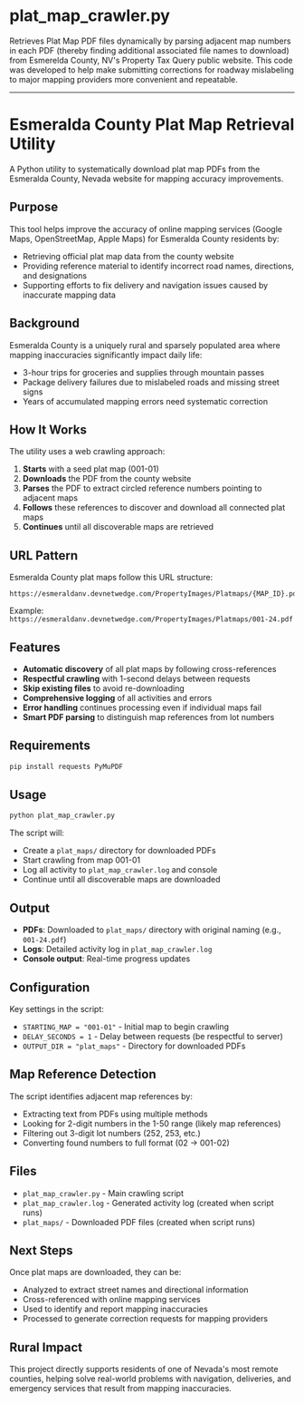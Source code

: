 # plat_map_crawler.py
Retrieves Plat Map PDF files dynamically by parsing adjacent map numbers in each PDF (thereby finding additional associated file names to download) from Esmerelda County, NV's Property Tax Query public website.  This code was developed to help make submitting corrections for roadway mislabeling to major mapping providers more convenient and repeatable.

---

# Esmeralda County Plat Map Retrieval Utility

A Python utility to systematically download plat map PDFs from the Esmeralda County, Nevada website for mapping accuracy improvements.

## Purpose

This tool helps improve the accuracy of online mapping services (Google Maps, OpenStreetMap, Apple Maps) for Esmeralda County residents by:

- Retrieving official plat map data from the county website
- Providing reference material to identify incorrect road names, directions, and designations
- Supporting efforts to fix delivery and navigation issues caused by inaccurate mapping data

## Background

Esmeralda County is a uniquely rural and sparsely populated area where mapping inaccuracies significantly impact daily life:
- 3-hour trips for groceries and supplies through mountain passes
- Package delivery failures due to mislabeled roads and missing street signs
- Years of accumulated mapping errors need systematic correction

## How It Works

The utility uses a web crawling approach:

1. **Starts** with a seed plat map (001-01)
2. **Downloads** the PDF from the county website
3. **Parses** the PDF to extract circled reference numbers pointing to adjacent maps
4. **Follows** these references to discover and download all connected plat maps
5. **Continues** until all discoverable maps are retrieved

## URL Pattern

Esmeralda County plat maps follow this URL structure:
```
https://esmeraldanv.devnetwedge.com/PropertyImages/Platmaps/{MAP_ID}.pdf
```

Example: `https://esmeraldanv.devnetwedge.com/PropertyImages/Platmaps/001-24.pdf`

## Features

- **Automatic discovery** of all plat maps by following cross-references
- **Respectful crawling** with 1-second delays between requests
- **Skip existing files** to avoid re-downloading
- **Comprehensive logging** of all activities and errors
- **Error handling** continues processing even if individual maps fail
- **Smart PDF parsing** to distinguish map references from lot numbers

## Requirements

```bash
pip install requests PyMuPDF
```

## Usage

```bash
python plat_map_crawler.py
```

The script will:
- Create a `plat_maps/` directory for downloaded PDFs
- Start crawling from map 001-01
- Log all activity to `plat_map_crawler.log` and console
- Continue until all discoverable maps are downloaded

## Output

- **PDFs**: Downloaded to `plat_maps/` directory with original naming (e.g., `001-24.pdf`)
- **Logs**: Detailed activity log in `plat_map_crawler.log`
- **Console output**: Real-time progress updates

## Configuration

Key settings in the script:
- `STARTING_MAP = "001-01"` - Initial map to begin crawling
- `DELAY_SECONDS = 1` - Delay between requests (be respectful to server)
- `OUTPUT_DIR = "plat_maps"` - Directory for downloaded PDFs

## Map Reference Detection

The script identifies adjacent map references by:
- Extracting text from PDFs using multiple methods
- Looking for 2-digit numbers in the 1-50 range (likely map references)
- Filtering out 3-digit lot numbers (252, 253, etc.)
- Converting found numbers to full format (02 → 001-02)

## Files

- `plat_map_crawler.py` - Main crawling script
- `plat_map_crawler.log` - Generated activity log (created when script runs)
- `plat_maps/` - Downloaded PDF files (created when script runs)

## Next Steps

Once plat maps are downloaded, they can be:
- Analyzed to extract street names and directional information
- Cross-referenced with online mapping services
- Used to identify and report mapping inaccuracies
- Processed to generate correction requests for mapping providers

## Rural Impact

This project directly supports residents of one of Nevada's most remote counties, helping solve real-world problems with navigation, deliveries, and emergency services that result from mapping inaccuracies.
